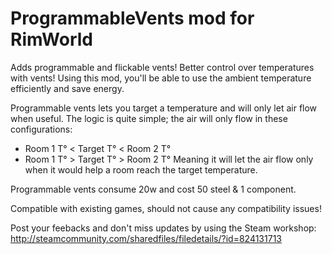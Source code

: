 # ProgrammableVents mod for RimWorld


Adds programmable and flickable vents! 
Better control over temperatures with vents! Using this mod, you'll be able to use the ambient temperature efficiently and save energy. 



Programmable vents lets you target a temperature and will only let air flow when useful.
The logic is quite simple; the air will only flow in these configurations: 
- Room 1 T° < Target T° < Room 2 T° 
- Room 1 T° > Target T° > Room 2 T° 
Meaning it will let the air flow only when it would help a room reach the target temperature. 

Programmable vents consume 20w and cost 50 steel & 1 component.


Compatible with existing games, should not cause any compatibility issues! 



Post your feebacks and don't miss updates by using the Steam workshop:
http://steamcommunity.com/sharedfiles/filedetails/?id=824131713
